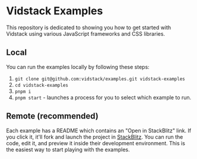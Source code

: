 # Vidstack Examples

This repository is dedicated to showing you how to get started with Vidstack using various
JavaScript frameworks and CSS libraries.

## Local

You can run the examples locally by following these steps:

1. `git clone git@github.com:vidstack/examples.git vidstack-examples`
2. `cd vidstack-examples`
3. `pnpm i`
4. `pnpm start` - launches a process for you to select which example to run.

## Remote (recommended)

Each example has a README which contains an "Open in StackBlitz" link. If you click it, it'll
fork and launch the project in [StackBlitz](https://stackblitz.com). You can run the code, edit it,
and preview it inside their development environment. This is the easiest way to start playing with
the examples.
